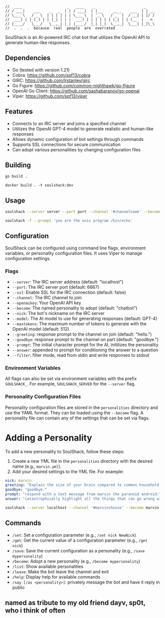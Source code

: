     //  ____                    _   ____    _                      _
    // / ___|    ___    _   _  | | / ___|  | |__     __ _    ___  | | __
    // \___ \   / _ \  | | | | | | \___ \  | '_ \   / _` |  / __| | |/ /
    //  ___) | | (_) | | |_| | | |  ___) | | | | | | (_| | | (__  |   <
    // |____/   \___/   \__,_| |_| |____/  |_| |_|  \__,_|  \___| |_|\_\
    //  .  .  .  because  real  people  are  overrated

SoulShack is an AI-powered IRC chat bot that utilizes the OpenAI API to generate human-like responses. 


## Dependencies

- Go (tested with version 1.21)
- Cobra: https://github.com/spf13/cobra
- GIRC: https://github.com/lrstanley/girc
- Go Figure: https://github.com/common-nighthawk/go-figure
- OpenAI Go Client: https://github.com/sashabaranov/go-openai
- Viper: https://github.com/spf13/viper

## Features

- Connects to an IRC server and joins a specified channel
- Utilizes the OpenAI GPT-4 model to generate realistic and human-like responses
- Allows dynamic configuration of bot settings through commands
- Supports SSL connections for secure communication
- Can adopt various personalities by changing configuration files


## Building

```bash
go build .
```

```
docker build . -t soulshack:dev
```

## Usage

```bash
soulshack --server server --port port --channel '#channelname' --become personality --ssl 
```

```bash
soulshack -f --prompt 'you are the unix program /bin/echo'
```

## Configuration

SoulShack can be configured using command line flags, environment variables, or personality configuration files. It uses Viper to manage configuration settings.

### Flags

- `--server`: The IRC server address (default: "localhost")
- `--port`: The IRC server port (default: 6667)
- `--ssl`: Enable SSL for the IRC connection (default: false)
- `--channel`: The IRC channel to join
- `--openaikey`: Your OpenAI API key
- `--become`: The named personality to adopt (default: "chatbot")
- `--nick`: The bot's nickname on the IRC server
- `--model`: The AI model to use for generating responses (default: GPT-4)
- `--maxtokens`: The maximum number of tokens to generate with the OpenAI model (default: 512)
- `--greeting`: response prompt to the channel on join (default: "hello.")
- `--goodbye`:  response prompt to the channel on part (default: "goodbye.")
- `--prompt`: The initial character prompt for the AI, initilizes the personality
- `--answer`: appended to prompt for conditioning the answer to a question
- `--filter`: filter mode, read from stdin and write responses to stdout

### Environment Variables

All flags can also be set via environment variables with the prefix `SOULSHACK_`. For example, `SOULSHACK_SERVER` for the `--server` flag.

### Personality Configuration Files

Personality configuration files are stored in the `personalities` directory and use the YAML format. They can be loaded using the `--become` flag. A personality file can contain any of the settings that can be set via flags.

# Adding a Personality

To add a new personality to SoulShack, follow these steps:

1. Create a new YML file in the `personalities` directory with the desired name (e.g., `marvin.yml`).
2. Add your desired settings to the YML file. For example:

```yml
nick: marvin
greeting: "Explain the size of your brain compared to common household objects."
goodbye: "goodbye."
prompt: "respond with a text message from marvin the paranoid android:"
answer: "catastrophically highlight all the things that can go wrong with scenerios associated with the text: "
```

```bash
soulshack --server localhost --channel '#marvinshouse' --become marvin 
```

## Commands

- `/set`: Set a configuration parameter (e.g., `/set nick NewNick`)
- `/get`: Get the current value of a configuration parameter (e.g., `/get nick`)
- `/save`: Save the current configuration as a personality (e.g., `/save mypersonality`)
- `/become`: Adopt a new personality (e.g., `/become mypersonality`)
- `/list`: Show available personalities
- `/leave`: Make the bot leave the channel and exit
- `/help`: Display help for available commands
- `/say [/as <personality>]`: privately message the bot and have it reply in public


## named as tribute to my old friend dayv, sp0t, who i think of often
